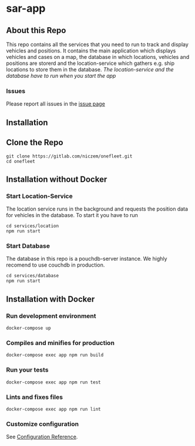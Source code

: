 # sar-app

## About this Repo
This repo contains all the services that you need to run to track and display vehicles and positions. It contains the main application which displays vehicles and cases on a map, the database in which locations, vehicles and positions are storerd and the location-service which gathers e.g. ship locations to store them in the database. *The location-service and the database have to run when you start the app*

### Issues
Please report all issues in the [issue page](https://gitlab.com/niczem/onefleet/issues)


## Installation

## Clone the Repo

```
git clone https://gitlab.com/niczem/onefleet.git
cd onefleet
```

## Installation without Docker

### Start Location-Service
The location service runs in the background and requests the position data for vehicles in the database. To start it you have to run
```
cd services/location
npm run start
```
### Start Database
The database in this repo is a pouchdb-server instance. We highly recomend to use couchdb in production.

```
cd services/database
npm run start
```

## Installation with Docker


### Run development environment
```
docker-compose up
```

### Compiles and minifies for production
```
docker-compose exec app npm run build
```

### Run your tests
```
docker-compose exec app npm run test
```

### Lints and fixes files
```
docker-compose exec app npm run lint
```

### Customize configuration
See [Configuration Reference](https://cli.vuejs.org/config/).
